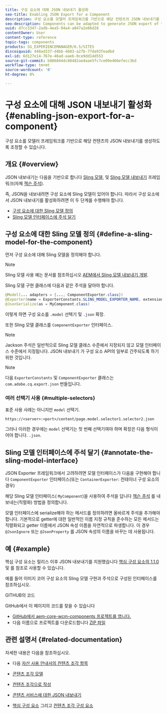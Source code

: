 ```yaml
---
title: 구성 요소에 대해 JSON 내보내기 활성화
seo-title: Enabling JSON Export for a Component
description: 구성 요소를 모델러 프레임워크를 기반으로 해당 컨텐츠의 JSON 내보내기를 생성하도록 조정할 수 있습니다.
seo-description: Components can be adapted to generate JSON export of their content based on a modeler framework.
uuid: d7cc3347-2adb-4ea5-94a4-a847a2e66d28
contentOwner: User
content-type: reference
topic-tags: components
products: SG_EXPERIENCEMANAGER/6.5/SITES
discoiquuid: 448ad337-d4bb-4603-a27b-77da93feadbd
exl-id: 6d127e14-767e-46ad-aaeb-0ce9dd14d553
source-git-commit: b886844dc80482ae4aae5fc7ce09e466efecc3bd
workflow-type: tm+mt
source-wordcount: '0'
ht-degree: 0%

---
```


# 구성 요소에 대해 JSON 내보내기 활성화{#enabling-json-export-for-a-component}

구성 요소를 모델러 프레임워크를 기반으로 해당 컨텐츠의 JSON 내보내기를 생성하도록 조정할 수 있습니다.

## 개요 {#overview}

JSON 내보내기는 다음을 기반으로 합니다 [Sling 모델](https://sling.apache.org/documentation/bundles/models.html), 및 [Sling 모델 내보내기](https://sling.apache.org/documentation/bundles/models.html#exporter-framework-since-130) 프레임워크(자체 [잭슨 주석](https://github.com/FasterXML/jackson-annotations/wiki/Jackson-Annotations)).

즉, JSON을 내보내려면 구성 요소에 Sling 모델이 있어야 합니다. 따라서 구성 요소에서 JSON 내보내기를 활성화하려면 이 두 단계를 수행해야 합니다.

* [구성 요소에 대한 Sling 모델 정의](/help/sites-developing/json-exporter-components.md#define-a-sling-model-for-the-component)
* [Sling 모델 인터페이스에 주석 달기](#annotate-the-sling-model-interface)

## 구성 요소에 대한 Sling 모델 정의 {#define-a-sling-model-for-the-component}

먼저 구성 요소에 대해 Sling 모델을 정의해야 합니다.

>[!NOTE]
>
>Sling 모델 사용 예는 문서를 참조하십시오 [AEM에서 Sling 모델 내보내기 개발](https://helpx.adobe.com/experience-manager/kt/platform-repository/using/sling-model-exporter-tutorial-develop.html).

Sling 모델 구현 클래스에 다음과 같은 주석을 달아야 합니다.

```java
@Model(... adapters = {..., ComponentExporter.class})
@Exporter(name = ExporterConstants.SLING_MODEL_EXPORTER_NAME, extensions = ExporterConstants.SLING_MODEL_EXTENSION)
@JsonSerialize(as = MyComponent.class)
```

이렇게 하면 구성 요소를 `.model` 선택기 및 `.json` 확장.

또한 Sling 모델 클래스를 `ComponentExporter` 인터페이스.

>[!NOTE]
>
>Jackson 주석은 일반적으로 Sling 모델 클래스 수준에서 지정되지 않고 모델 인터페이스 수준에서 지정됩니다. JSON 내보내기 가 구성 요소 API의 일부로 간주되도록 하기 위한 것입니다.

>[!NOTE]
>
>다음 `ExporterConstants` 및 `ComponentExporter` 클래스는 `com.adobe.cq.export.json` 번들입니다.

### 여러 선택기 사용 {#multiple-selectors}

표준 사용 사례는 아니지만 `model` 선택기.

```
https://<server>:<port>/content/page.model.selector1.selector2.json
```

그러나 이러한 경우에는 `model` 선택기는 첫 번째 선택기여야 하며 확장은 다음 형식이어야 합니다. `.json`.

## Sling 모델 인터페이스에 주석 달기 {#annotate-the-sling-model-interface}

JSON Exporter 프레임워크에서 고려하려면 모델 인터페이스가 다음을 구현해야 합니다 `ComponentExporter` 인터페이스(또는 `ContainerExporter`: 컨테이너 구성 요소의 경우)

해당 Sling 모델 인터페이스( `MyComponent`)을 사용하여 주석을 답니다 [잭슨 주석](https://github.com/FasterXML/jackson-annotations/wiki/Jackson-Annotations) 를 내보내는(직렬화) 방법을 정의합니다.

모델 인터페이스에 serialize해야 하는 메서드를 정의하려면 올바르게 주석을 추가해야 합니다. 기본적으로 getter에 대한 일반적인 이름 지정 규칙을 준수하는 모든 메서드는 직렬화되고 getter 이름에서 JSON 속성 이름을 자연적으로 파생합니다. 이 경우 `@JsonIgnore` 또는 `@JsonProperty` 를 JSON 속성의 이름을 바꾸는 데 사용됩니다.

## 예 {#example}

핵심 구성 요소는 릴리스 이후 JSON 내보내기를 지원했습니다 [핵심 구성 요소의 1.1.0](https://experienceleague.adobe.com/docs/experience-manager-core-components/using/introduction.html) 및 를 참조로 사용할 수 있습니다.

예를 들어 이미지 코어 구성 요소의 Sling 모델 구현과 주석으로 구성된 인터페이스를 참조하십시오.

GITHUB의 코드

GitHub에서 이 페이지의 코드를 찾을 수 있습니다

* [GitHub에서 aem-core-wcm-components 프로젝트를 엽니다.](https://github.com/Adobe-Marketing-Cloud/aem-core-wcm-components)
* 다음 이름으로 프로젝트를 다운로드합니다 [ZIP 파일](https://github.com/Adobe-Marketing-Cloud/aem-core-wcm-components/archive/master.zip)

## 관련 설명서 {#related-documentation}

자세한 내용은 다음을 참조하십시오.

* 다음 [자산 사용 안내서의 컨텐츠 조각 항목](https://helpx.adobe.com/experience-manager/6-4/assets/user-guide.html?topic=/experience-manager/6-4/assets/morehelp/content-fragments.ug.js)

* [콘텐츠 조각 모델](/help/assets/content-fragments/content-fragments-models.md)
* [컨텐츠 조각으로 작성](/help/sites-authoring/content-fragments.md)
* [콘텐츠 서비스에 대한 JSON 내보내기](/help/sites-developing/json-exporter.md)
* [핵심 구성 요소](https://experienceleague.adobe.com/docs/experience-manager-core-components/using/introduction.html) 그리고 [컨텐츠 조각 구성 요소](https://helpx.adobe.com/experience-manager/core-components/using/content-fragment-component.html)
